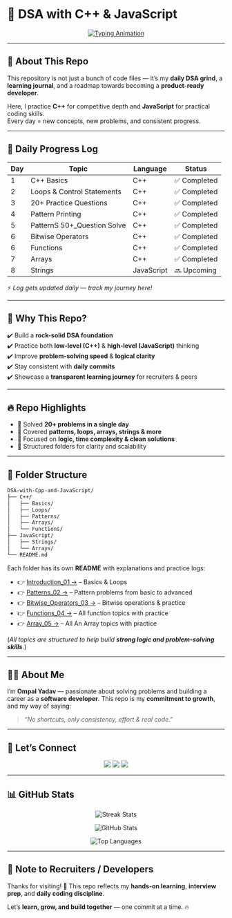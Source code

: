 # 🚀 DSA with C++ & JavaScript

<p align="center">
  <a href="https://git.io/typing-svg">
    <img src="https://readme-typing-svg.herokuapp.com?font=Fira+Code&size=22&pause=1000&color=36BCF7&center=true&vCenter=true&width=700&lines=💻+Consistency+%2B+Code+%3D+Growth;🚀+DSA+in+C%2B%2B+%26+JavaScript;🎯+Logic+Building+Daily;🔥+Becoming+Interview+Ready" alt="Typing Animation" />
  </a>
</p>  

---

## 📖 About This Repo  

This repository is not just a bunch of code files — it’s my **daily DSA grind**, a **learning journal**, and a roadmap towards becoming a **product-ready developer**.  

Here, I practice **C++** for competitive depth and **JavaScript** for practical coding skills.  
Every day = new concepts, new problems, and consistent progress.  

---

## 📅 Daily Progress Log  

| Day | Topic                      | Language   | Status       |
| --- | -------------------------- | ---------- | -----------  |
| 1   | C++ Basics                 | C++        | ✅ Completed |
| 2   | Loops & Control Statements | C++        | ✅ Completed |
| 3   | 20+ Practice Questions     | C++        | ✅ Completed |
| 4   | Pattern Printing           | C++        | ✅ Completed |
| 5   | PatternS 50+_Question Solve| C++        | ✅ Completed |
| 6   | Bitwise Operators          | C++        | ✅ Completed |
| 6   | Functions                  | C++        | ✅ Completed |
| 7   | Arrays                     | C++        | ✅ Completed |
| 8   | Strings                    | JavaScript | 🔜 Upcoming  |

⚡ *Log gets updated daily — track my journey here!*  

---

## 🌟 Why This Repo?  

✔️ Build a **rock-solid DSA foundation**  
✔️ Practice both **low-level (C++)** & **high-level (JavaScript)** thinking  
✔️ Improve **problem-solving speed** & **logical clarity**  
✔️ Stay consistent with **daily commits**  
✔️ Showcase a **transparent learning journey** for recruiters & peers  

---

## 🔥 Repo Highlights  

- 🚀 Solved **20+ problems in a single day**  
- 🎯 Covered **patterns, loops, arrays, strings & more**  
- 🧠 Focused on **logic, time complexity & clean solutions**  
- 📂 Structured folders for clarity and scalability  

---

## 📂 Folder Structure  

```bash
DSA-with-Cpp-and-JavaScript/
├── C++/
│   ├── Basics/
│   ├── Loops/
│   ├── Patterns/
│   ├── Arrays/
│   └── Functions/
├── JavaScript/
│   ├── Strings/
│   └── Arrays/
└── README.md
````
Each folder has its own **README** with explanations and practice logs:

* 👉 [Introduction\_01 →](./C++/Introduction_01) – Basics & Loops
* 👉 [Patterns\_02 →](./C++/Patterns_02) – Pattern problems from basic to advanced
* 👉 [Bitwise\_Operators\_03 →](./C++/Bitwise_Operators_03) – Bitwise operations & practice
* 👉 [Functions\_04 →](./C++/Functions_04) – All function topics with practice
* 👉 [Array\_05 →](./C++/Array_05) – All An Array topics with practice


(*All topics are structured to help build **strong logic and problem-solving skills**.*)


---

## 🙋‍♂️ About Me

I’m **Ompal Yadav** — passionate about solving problems and building a career as a **software developer**.
This repo is my **commitment to growth**, and my way of saying:

> *“No shortcuts, only consistency, effort & real code.”*

---

## 🤝 Let’s Connect

<p align="center">
  <a href="mailto:ompalyadav.dev@gmail.com"><img src="https://img.shields.io/badge/Gmail-D14836?style=for-the-badge&logo=gmail&logoColor=white"/></a>
  <a href="https://linkedin.com/in/OmpalYadav-dev"><img src="https://img.shields.io/badge/LinkedIn-0A66C2?style=for-the-badge&logo=linkedin&logoColor=white"/></a>
  <a href="https://github.com/OmpalYadav"><img src="https://img.shields.io/badge/GitHub-181717?style=for-the-badge&logo=github&logoColor=white"/></a>
</p>  

---

## 📊 GitHub Stats

<p align="center"> <img src="https://streak-stats.demolab.com?user=OmpalYadav&theme=tokyonight&hide_border=true" alt="Streak Stats" /> </p> <p align="center"> <img src="https://github-readme-stats.vercel.app/api?username=OmpalYadav&show_icons=true&theme=tokyonight" alt="GitHub Stats" /> </p> <p align="center"> <img src="https://github-readme-stats.vercel.app/api/top-langs/?username=OmpalYadav&layout=compact&theme=tokyonight" alt="Top Languages" /> </p>

---

## 🚨 Note to Recruiters / Developers

Thanks for visiting! 👋
This repo reflects my **hands-on learning**, **interview prep**, and **daily coding discipline**.

Let’s **learn, grow, and build together** — one commit at a time. 🔥

```

